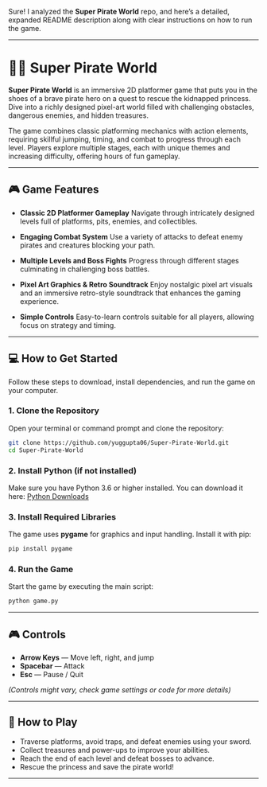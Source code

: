 Sure! I analyzed the **Super Pirate World** repo, and here’s a detailed, expanded README description along with clear instructions on how to run the game.

---

# 🏴‍☠️ Super Pirate World

**Super Pirate World** is an immersive 2D platformer game that puts you in the shoes of a brave pirate hero on a quest to rescue the kidnapped princess. Dive into a richly designed pixel-art world filled with challenging obstacles, dangerous enemies, and hidden treasures.

The game combines classic platforming mechanics with action elements, requiring skillful jumping, timing, and combat to progress through each level. Players explore multiple stages, each with unique themes and increasing difficulty, offering hours of fun gameplay.

---

## 🎮 Game Features

* **Classic 2D Platformer Gameplay**
  Navigate through intricately designed levels full of platforms, pits, enemies, and collectibles.

* **Engaging Combat System**
  Use a variety of attacks to defeat enemy pirates and creatures blocking your path.

* **Multiple Levels and Boss Fights**
  Progress through different stages culminating in challenging boss battles.

* **Pixel Art Graphics & Retro Soundtrack**
  Enjoy nostalgic pixel art visuals and an immersive retro-style soundtrack that enhances the gaming experience.

* **Simple Controls**
  Easy-to-learn controls suitable for all players, allowing focus on strategy and timing.

---

## 💻 How to Get Started

Follow these steps to download, install dependencies, and run the game on your computer.

### 1. Clone the Repository

Open your terminal or command prompt and clone the repository:

```bash
git clone https://github.com/yuggupta06/Super-Pirate-World.git
cd Super-Pirate-World
```

### 2. Install Python (if not installed)

Make sure you have Python 3.6 or higher installed. You can download it here: [Python Downloads](https://www.python.org/downloads/)

### 3. Install Required Libraries

The game uses **pygame** for graphics and input handling. Install it with pip:

```bash
pip install pygame
```

### 4. Run the Game

Start the game by executing the main script:

```bash
python game.py
```

---

## 🎮 Controls

* **Arrow Keys** — Move left, right, and jump
* **Spacebar** — Attack
* **Esc** — Pause / Quit

*(Controls might vary, check game settings or code for more details)*

---

## 🚀 How to Play

* Traverse platforms, avoid traps, and defeat enemies using your sword.
* Collect treasures and power-ups to improve your abilities.
* Reach the end of each level and defeat bosses to advance.
* Rescue the princess and save the pirate world!

---


